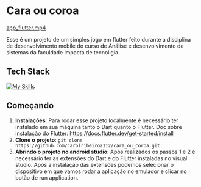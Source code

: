 # Cara ou coroa

[app_flutter.mp4](../app_flutter.mp4)

Esse é um projeto de um simples jogo em flutter feito durante a 
disciplina de desenvolvimento mobile do curso de Análise e desenvolvimento de
sistemas da faculdade impacta de tecnoligia.

## Tech Stack
[![My Skills](https://skillicons.dev/icons?i=dart,flutter)](https://skillicons.dev)

## Começando

1. **Instalações**: Para rodar esse projeto localmente é necessário ter instalado em 
sua máquina tanto o Dart quanto o Flutter. Doc sobre instalação do 
Flutter: https://docs.flutter.dev/get-started/install
2. **Clone o projeto**: `git clone https://github.com/carolribeiro2112/cara_ou_coroa.git`
3. **Abrindo o projeto no android studio**: Após realizados os passos 1 e 2 é necessário ter
as extensões do Dart e do Flutter instaladas no visual studio. Após a instalação das extensões
podemos selecionar o dispositivo em que vamos rodar a aplicação no emulador e clicar no botão de
run application.